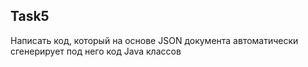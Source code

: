 ## Task5
Написать код, который на основе JSON документа 
автоматически сгенерирует под него код Java классов